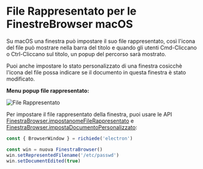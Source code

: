 # File Rappresentato per le FinestreBrowser macOS

Su macOS una finestra può impostare il suo file rappresentato, così l'icona del file può mostrare nella barra del titolo e quando gli utenti Cmd-Cliccano o Ctrl-Cliccano sul titolo, un popup del percorso sarà mostrato.

Puoi anche impostare lo stato personalizzato di una finestra cosicchè l'icona del file possa indicare se il documento in questa finestra è stato modificato.

**Menu popup file rappresentato:**

![File Rappresentato](https://cloud.githubusercontent.com/assets/639601/5082061/670a949a-6f14-11e4-987a-9aaa04b23c1d.png)

Per impostare il file rappresentato della finestra, puoi usare le API [FinestraBrowser.impostanomeFileRappresentato](../api/browser-window.md#winsetrepresentedfilenamefilename-macos) e [FinestraBrowser.impostaDocumentoPersonalizzato](../api/browser-window.md#winsetdocumenteditededited-macos):

```javascript
const { BrowserWindow } = richiede('electron')

const win = nuova FinestraBrowser()
win.setRepresentedFilename('/etc/passwd')
win.setDocumentEdited(true)
```